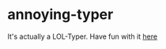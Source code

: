 # annoying-typer
It's actually a LOL-Typer. 
Have fun with it <a href="http://abhijit-hota.github.io/annoying-typer/">here</a>
